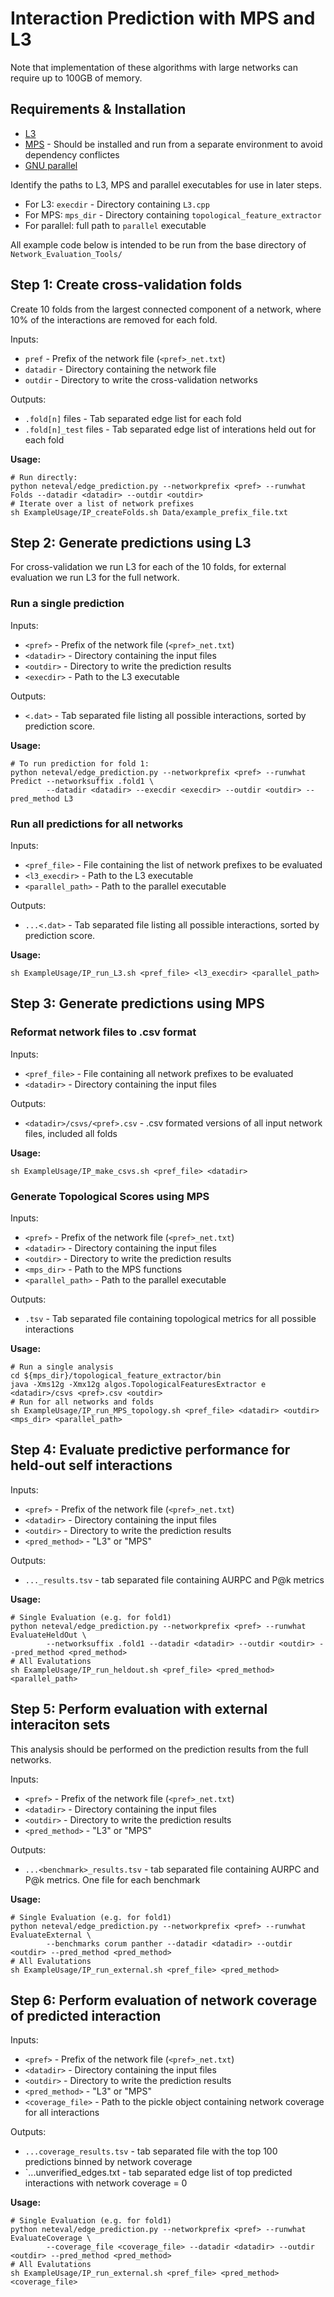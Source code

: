# Interaction Prediction with MPS and L3

Note that implementation of these algorithms with large networks can require up to 100GB of memory. 

## Requirements & Installation

* [L3](https://github.com/kpisti/L3)
* [MPS](https://github.com/spxuw/PPI-Prediction-Project) - Should be installed and run from a separate environment to avoid dependency conflictes
* [GNU parallel](https://www.gnu.org/software/parallel/)

Identify the paths to L3, MPS and parallel executables for use in later steps.  
* For L3: `execdir` - Directory containing `L3.cpp`  
* For MPS: `mps_dir` - Directory containing `topological_feature_extractor`
* For parallel: full path to `parallel` executable  

All example code below is intended to be run from the base directory of `Network_Evaluation_Tools/`

## Step 1: Create cross-validation folds
Create 10 folds from the largest connected component of a network, where 10% of the interactions are removed for each fold.

Inputs:
* `pref` - Prefix of the network file (`<pref>_net.txt`)
* `datadir` - Directory containing the network file 
* `outdir` - Directory to write the cross-validation networks

Outputs:
* `.fold[n]` files - Tab separated edge list for each fold
* `.fold[n]_test` files - Tab separated edge list of interations held out for each fold

**Usage:**
```
# Run directly:
python neteval/edge_prediction.py --networkprefix <pref> --runwhat Folds --datadir <datadir> --outdir <outdir>
# Iterate over a list of network prefixes
sh ExampleUsage/IP_createFolds.sh Data/example_prefix_file.txt
```

## Step 2: Generate predictions using L3
For cross-validation we run L3 for each of the 10 folds, for external evaluation we run L3 for the full network.

### Run a single prediction

Inputs:
* `<pref>` - Prefix of the network file (`<pref>_net.txt`)
* `<datadir>` - Directory containing the input files
* `<outdir>` - Directory to write the prediction results
* `<execdir>` - Path to the L3 executable

Outputs:
* `<.dat>` - Tab separated file listing all possible interactions, sorted by prediction score.

**Usage:**
```
# To run prediction for fold 1:
python neteval/edge_prediction.py --networkprefix <pref> --runwhat Predict --networksuffix .fold1 \
        --datadir <datadir> --execdir <execdir> --outdir <outdir> --pred_method L3
```

### Run all predictions for all networks
Inputs:
* `<pref_file>` - File containing the list of network prefixes to be evaluated
* `<l3_execdir>` - Path to the L3 executable
* `<parallel_path>` - Path to the parallel executable

Outputs:
* `...<.dat>` - Tab separated file listing all possible interactions, sorted by prediction score.

**Usage:**
```
sh ExampleUsage/IP_run_L3.sh <pref_file> <l3_execdir> <parallel_path>
```

## Step 3: Generate predictions using MPS

### Reformat network files to .csv format

Inputs:
* `<pref_file>` - File containing all network prefixes to be evaluated
* `<datadir>` - Directory containing the input files

Outputs:
* `<datadir>/csvs/<pref>.csv` - .csv formated versions of all input network files, included all folds

**Usage:**
```
sh ExampleUsage/IP_make_csvs.sh <pref_file> <datadir>
```
### Generate Topological Scores using MPS
Inputs:
* `<pref>` - Prefix of the network file (`<pref>_net.txt`)
* `<datadir>` - Directory containing the input files
* `<outdir>` - Directory to write the prediction results
* `<mps_dir>` - Path to the MPS functions
* `<parallel_path>` - Path to the parallel executable

Outputs:
* `.tsv` - Tab separated file containing topological metrics for all possible interactions

**Usage:**
```
# Run a single analysis
cd ${mps_dir}/topological_feature_extractor/bin
java -Xms12g -Xmx12g algos.TopologicalFeaturesExtractor e <datadir>/csvs <pref>.csv <outdir> 
# Run for all networks and folds
sh ExampleUsage/IP_run_MPS_topology.sh <pref_file> <datadir> <outdir> <mps_dir> <parallel_path>
```

## Step 4: Evaluate predictive performance for held-out self interactions

Inputs:
* `<pref>` - Prefix of the network file (`<pref>_net.txt`)
* `<datadir>` - Directory containing the input files
* `<outdir>` - Directory to write the prediction results
* `<pred_method>` - "L3" or "MPS"

Outputs:
* `..._results.tsv` -  tab separated file containing AURPC and P@k metrics

**Usage:**
```
# Single Evaluation (e.g. for fold1)
python neteval/edge_prediction.py --networkprefix <pref> --runwhat EvaluateHeldOut \
        --networksuffix .fold1 --datadir <datadir> --outdir <outdir> --pred_method <pred_method>
# All Evalutations
sh ExampleUsage/IP_run_heldout.sh <pref_file> <pred_method> <parallel_path>
```

## Step 5: Perform evaluation with external interaciton sets

This analysis should be performed on the prediction results from the full networks.

Inputs:
* `<pref>` - Prefix of the network file (`<pref>_net.txt`)
* `<datadir>` - Directory containing the input files
* `<outdir>` - Directory to write the prediction results
* `<pred_method>` - "L3" or "MPS"

Outputs:
* `...<benchmark>_results.tsv` -  tab separated file containing AURPC and P@k metrics. One file for each benchmark

**Usage:**
```
# Single Evaluation (e.g. for fold1)
python neteval/edge_prediction.py --networkprefix <pref> --runwhat EvaluateExternal \
        --benchmarks corum panther --datadir <datadir> --outdir <outdir> --pred_method <pred_method>
# All Evalutations
sh ExampleUsage/IP_run_external.sh <pref_file> <pred_method>
```

## Step 6: Perform evaluation of network coverage of predicted interaction

Inputs:
* `<pref>` - Prefix of the network file (`<pref>_net.txt`)
* `<datadir>` - Directory containing the input files
* `<outdir>` - Directory to write the prediction results
* `<pred_method>` - "L3" or "MPS"
* `<coverage_file>` - Path to the pickle object containing network coverage for all interactions 

Outputs:
* `...coverage_results.tsv` -  tab separated file with the top 100 predictions binned by network coverage
* `...unverified_edges.txt - tab separated edge list of top predicted interactions with network coverage = 0

**Usage:**
```
# Single Evaluation (e.g. for fold1)
python neteval/edge_prediction.py --networkprefix <pref> --runwhat EvaluateCoverage \
        --coverage_file <coverage_file> --datadir <datadir> --outdir <outdir> --pred_method <pred_method>
# All Evalutations
sh ExampleUsage/IP_run_external.sh <pref_file> <pred_method> <coverage_file>
```